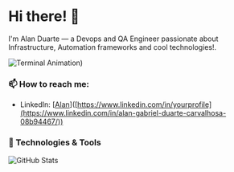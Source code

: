 # Hi there! 👋

I'm Alan Duarte — a Devops and QA Engineer passionate about Infrastructure, Automation frameworks and cool technologies!.


![Terminal Animation](https://asciinema.org/a/8.svg))

### 📫 How to reach me:
- LinkedIn: [[Alan](https://www.linkedin.com/in/alan-gabriel-duarte-carvalhosa-08b94467/)]([https://www.linkedin.com/in/yourprofile](https://www.linkedin.com/in/alan-gabriel-duarte-carvalhosa-08b94467/))


### 🔧 Technologies & Tools

![GitHub Stats](https://github-readme-stats.vercel.app/api?username=yourusername&show_icons=true&theme=radical)

